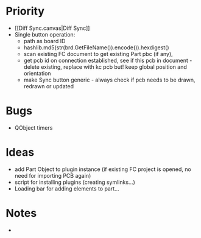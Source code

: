 # Priority
-  [[Diff Sync.canvas|Diff Sync]]
- Single button operation: 
	- path as board ID
	- hashlib.md5(str(brd.GetFileName()).encode()).hexdigest()
	- scan existing FC document to get existing Part pbc (if any),
	- get pcb id on connection established, see if this pcb in document - delete existing, replace with kc pcb but! keep global position and orientation
	- make Sync button generic - always check if pcb needs to be drawn, redrawn or updated

# Bugs
- QObject timers

# Ideas
- add Part Object to plugin instance (if existing FC project is opened, no need for importing PCB again)
- script for installing plugins (creating symlinks...)
- Loading bar for adding elements to part...
# Notes
- 